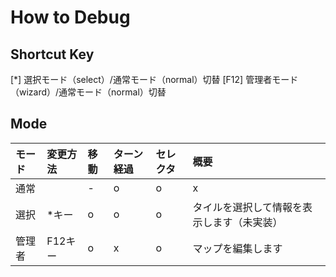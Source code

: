 # How to Debug

## Shortcut Key

[*] 選択モード（select）/通常モード（normal）切替
[F12] 管理者モード（wizard）/通常モード（normal）切替

## Mode

|モード|変更方法|移動|ターン経過|セレクタ|概要|
|:--|:--|:--|:--|:--|:--|
|通常||-|o|o|x|通常のゲームモードです|
|選択|*キー|o|o|o|タイルを選択して情報を表示します（未実装）|
|管理者|F12キー|o|x|o|マップを編集します|
